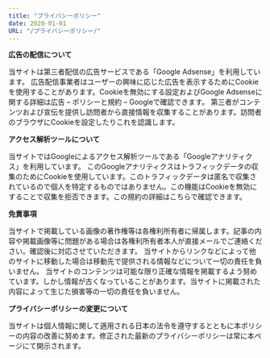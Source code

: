 ```yaml
---
title: "プライバシーポリシー"
date: 2020-01-01
URL: "/プライバシーポリシー/"
---
```


**広告の配信について**

当サイトは第三者配信の広告サービスである「Google Adsense」を利用しています。
広告配信事業者はユーザーの興味に応じた広告を表示するためにCookieを使用することがあります。Cookieを無効にする設定およびGoogle Adsenseに関する詳細は広告 – ポリシーと規約 – Googleで確認できます。
第三者がコンテンツおよび宣伝を提供し訪問者から直接情報を収集することがあります。訪問者のブラウザにCookieを設定したりこれを認識します。

**アクセス解析ツールについて**

当サイトではGoogleによるアクセス解析ツールである「Googleアナリティクス」を利用しています。
このGoogleアナリティクスはトラフィックデータの収集のためにCookieを使用しています。このトラフィックデータは匿名で収集されているので個人を特定するものではありません。この機能はCookieを無効にすることで収集を拒否できます。この規約の詳細はこちらで確認できます。

**免責事項**

当サイトで掲載している画像の著作権等は各権利所有者に帰属します。記事の内容や掲載画像等に問題がある場合は各権利所有者本人が直接メールでご連絡ください。確認後に対応させていただきます。
当サイトからリンクなどによって他のサイトに移動した場合は移動先で提供される情報などについて一切の責任を負いません。
当サイトのコンテンツは可能な限り正確な情報を掲載するよう努めています。しかし情報が古くなっていることがあります。当サイトに掲載された内容によって生じた損害等の一切の責任を負いません。

**プライバシーポリシーの変更について**

当サイトは個人情報に関して適用される日本の法令を遵守するとともに本ポリシーの内容の改善に努めます。修正された最新のプライバシーポリシーは常に本ページにて開示されます。